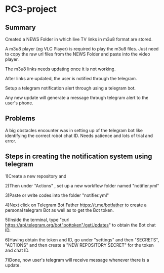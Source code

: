 # PC3-project

## Summary

Created a NEWS Folder in which live TV links in m3u8 format are stored.

A m3u8 player (eg VLC Player) is required to play the m3u8 files. Just need to copy the raw url files from the NEWS Folder and paste into the video player.

The m3u8 links needs updating once it is not working.

After links are updated, the user is notified through the telegram.

Setup a telegram notification alert through using a telegram bot.

Any new update will generate a message through telegram alert to the user's phone.


## Problems

A big obstacles encounter was in setting up of the telegram bot like identifying the correct robot chat ID. Needs patience and lots of trial and error.


## Steps in creating the notification system using telegram

1)Create a new repository and 

2)Then under "Actions" , set up a new workflow folder named "notifier.yml" 

3)Paste or write codes into the folder "notifier.yml"

4)Next click on Telegram Bot Father https://t.me/botfather to create a personal telegram Bot as well as to get the Bot token.

5)Inside the terminal, type "curl https://api.telegram.org/bot"bottoken"/getUpdates" to obtain the Bot chat ID.

6)Having obtain the token and ID, go under "settings" and then "SECRETS", "ACTIONS" and then create a "NEW REPOSITORY SECRET" for the token and chat ID.

7)Done, now user's telegram will receive message whenever there is a update.



